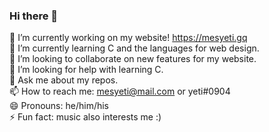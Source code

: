 ### Hi there 👋
<!--
**MESYETI/MESYETI** is a ✨ _special_ ✨ repository because its `README.md` (this file) appears on your GitHub profile.
-->


🔭 I’m currently working on my website! https://mesyeti.gq
<br>
🌱 I’m currently learning C and the languages for web design. 
<br>
👯 I’m looking to collaborate on new features for my website. 
<br>
🤔 I’m looking for help with learning C. 
<br>
💬 Ask me about my repos.
<br>
📫 How to reach me: mesyeti@mail.com or yeti#0904
<br>
😄 Pronouns: he/him/his
<br>
⚡ Fun fact: music also interests me :) 

